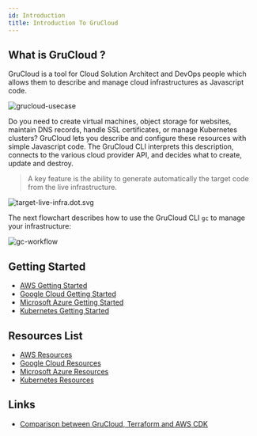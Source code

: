 ```yaml
---
id: Introduction
title: Introduction To GruCloud
---
```


## What is GruCloud ?

GruCloud is a tool for Cloud Solution Architect and DevOps people which allows them to describe and manage cloud infrastructures as Javascript code.

![grucloud-usecase](https://raw.githubusercontent.com/grucloud/grucloud/main/docusaurus/plantuml/gc-usecase.svg)

Do you need to create virtual machines, object storage for websites, maintain DNS records, handle SSL certificates, or manage Kubernetes clusters? GruCloud lets you describe and configure these resources with simple Javascript code. The GruCloud CLI interprets this description, connects to the various cloud provider API, and decides what to create, update and destroy.

> A key feature is the ability to generate automatically the target code from the live infrastructure.

![target-live-infra.dot.svg](https://raw.githubusercontent.com/grucloud/grucloud/main/docusaurus/plantuml/target-live-infra.dot.svg)

The next flowchart describes how to use the GruCloud CLI `gc` to manage your infrastructure:

![gc-workflow](https://raw.githubusercontent.com/grucloud/grucloud/main/docusaurus/plantuml/gc-workflow.svg)

## Getting Started

- [AWS Getting Started](./Providers/aws/AwsGettingStarted.md)
- [Google Cloud Getting Started](./Providers/google/GoogleGettingStarted.md)
- [Microsoft Azure Getting Started](./Providers/azure/AzureGettingStarted.md)
- [Kubernetes Getting Started](./Providers/k8s/K8sGettingStarted.md)

## Resources List

- [AWS Resources](./Providers/aws/AwsResources.md)
- [Google Cloud Resources](./Providers/google/GcpResources.md)
- [Microsoft Azure Resources](./Providers/azure/AzureResources.md)
- [Kubernetes Resources](./Providers/k8s/K8sResources.md)

## Links

- [Comparison between GruCloud, Terraform and AWS CDK](./GruCloudComparison.md)
